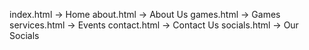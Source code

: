 index.html -> Home
about.html -> About Us
games.html -> Games
services.html -> Events
contact.html -> Contact Us
socials.html -> Our Socials
